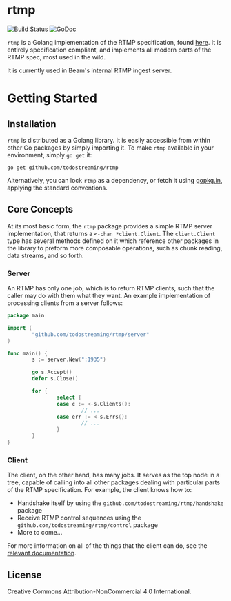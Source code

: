 # rtmp

[![Build
Status](https://travis-ci.org/todostreaming/rtmp.svg?branch=master)](https://travis-ci.org/todostreaming/rtmp)
[![GoDoc](https://godoc.org/github.com/todostreaming/rtmp?status.svg)](https://godoc.org/github.com/todostreaming/rtmp)

`rtmp` is a Golang implementation of the RTMP specification, found
[here](http://www.adobe.com/devnet/rtmp.html). It is entirely specification
compliant, and implements all modern parts of the RTMP spec, most used in the
wild.

It is currently used in Beam's internal RTMP ingest server.

# Getting Started

## Installation

`rtmp` is distributed as a Golang library. It is easily accessible from within
other Go packages by simply importing it. To make `rtmp` available in your
environment, simply `go get` it:

```
go get github.com/todostreaming/rtmp
```

Alternatively, you can lock `rtmp` as a dependency, or fetch it using
[gopkg.in](http://labix.org/gopkg.in), applying the standard conventions.

## Core Concepts

At its most basic form, the `rtmp` package provides a simple RTMP server
implementation, that returns a `<-chan *client.Client`. The `client.Client` type
has several methods defined on it which reference other packages in the library
to preform more composable operations, such as chunk reading, data streams, and
so forth.

### Server

An RTMP has only one job, which is to return RTMP clients, such that the caller
may do with them what they want. An example implementation of processing clients
from a server follows:

```go
package main

import (
        "github.com/todostreaming/rtmp/server"
)

func main() {
        s := server.New(":1935")

        go s.Accept()
        defer s.Close()

        for {
                select {
                case c := <-s.Clients():
                        // ...
                case err := <-s.Errs():
                        // ...
                }
        }
}
```

### Client

The client, on the other hand, has many jobs. It serves as the top node in a
tree, capable of calling into all other packages dealing with particular parts
of the RTMP specification. For example, the client knows how to:

  * Handshake itself by using the `github.com/todostreaming/rtmp/handshake` package
  * Receive RTMP control sequences using the `github.com/todostreaming/rtmp/control`
    package
  * More to come...

For more information on all of the things that the client can do, see the
[relevant
documentation](https://godoc.org/github.com/todostreaming/rtmp/client#Client).

## License

Creative Commons Attribution-NonCommercial 4.0 International.
